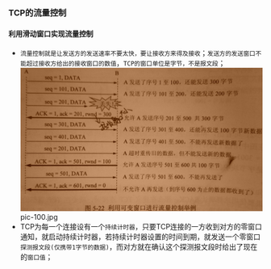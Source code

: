 ### TCP的流量控制
#### 利用滑动窗口实现流量控制
+ `流量控制就是让发送方的发送速率不要太快，要让接收方来得及接收`；`发送方的发送窗口不能超过接收方给出的接收窗口的数值`，`TCP的窗口单位是字节，不是报文段`；
![image](https://github.com/ningbaoqi/ComputerNetWork/blob/master/gif/pic-100.jpg)   pic-100.jpg
+ TCP为每一个连接设有一个`持续计时器`，只要TCP连接的一方收到对方的零窗口通知，就启动持续计时器，若持续计时器设置的时间到期，就发送一个零窗口`探测报文段(仅携带1字节的数据)`，而对方就在确认这个探测报文段时给出了现在的`窗口值`；
